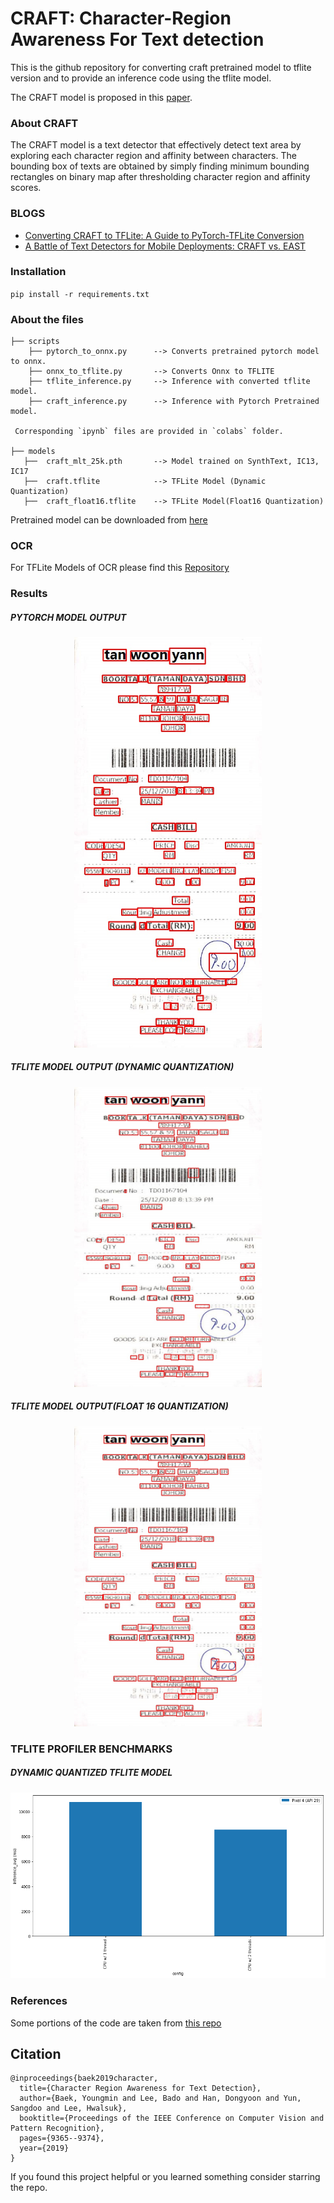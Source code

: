 # CRAFT: Character-Region Awareness For Text detection

This is the github repository for converting craft pretrained model to tflite version and to provide an inference code using the tflite model.

The CRAFT model is proposed in this [paper](https://arxiv.org/abs/1904.01941).

### About CRAFT

The CRAFT model is a text detector that effectively detect text area by exploring each character region and affinity between characters. The bounding box of texts are obtained by simply finding minimum bounding rectangles on binary map after thresholding character region and affinity scores.

### BLOGS

- [Converting CRAFT to TFLite: A Guide to PyTorch-TFLite Conversion](https://tulasi.dev/craft-in-tflite)
- [A Battle of Text Detectors for Mobile Deployments: CRAFT vs. EAST](https://sayak.dev/optimizing-text-detectors/)

### Installation

`pip install -r requirements.txt`

### About the files
 ```
 ├── scripts
     ├── pytorch_to_onnx.py      --> Converts pretrained pytorch model to onnx.
     ├── onnx_to_tflite.py       --> Converts Onnx to TFLITE
     ├── tflite_inference.py     --> Inference with converted tflite model.
     ├── craft_inference.py      --> Inference with Pytorch Pretrained model.
  
  Corresponding `ipynb` files are provided in `colabs` folder.

 ├── models
    ├──  craft_mlt_25k.pth       --> Model trained on SynthText, IC13, IC17
    ├──  craft.tflite            --> TFLite Model (Dynamic Quantization)
    ├──  craft_float16.tflite    --> TFLite Model(Float16 Quantization)
 ```
 
 Pretrained model can be downloaded from [here](https://drive.google.com/uc?export=download&id=1Jk4eGD7crsqCCg9C9VjCLkMN3ze8kutZ)
 
 ### OCR
 
 For TFLite Models of OCR please find this [Repository](https://github.com/tulasiram58827/ocr_tflite)
  
 ### Results
 
 ##### PYTORCH MODEL OUTPUT                                                  
 
 <div align=center><img src="./result/res_000.jpg" width="300"/></div>
 
 ##### TFLITE MODEL OUTPUT (DYNAMIC QUANTIZATION)
 
 <div align=center><img src="./result/tflite_inference.jpg" width="300"/></div> 
 
 ##### TFLITE MODEL OUTPUT(FLOAT 16 QUANTIZATION)
 
 <div align=center><img src="./result/tflite_float16_inference.jpg" width="300"/></div> 

 
 ### TFLITE PROFILER BENCHMARKS
 
 ##### DYNAMIC QUANTIZED TFLITE MODEL
 
  <div align=center><img src="./benchmark_images/tflite_dynamic.png" width="600"/></div> 

### References

Some portions of the code are taken from [this repo](https://github.com/clovaai/CRAFT-pytorch)

## Citation
```
@inproceedings{baek2019character,
  title={Character Region Awareness for Text Detection},
  author={Baek, Youngmin and Lee, Bado and Han, Dongyoon and Yun, Sangdoo and Lee, Hwalsuk},
  booktitle={Proceedings of the IEEE Conference on Computer Vision and Pattern Recognition},
  pages={9365--9374},
  year={2019}
}
```

If you found this project helpful or you learned something consider starring the repo.
